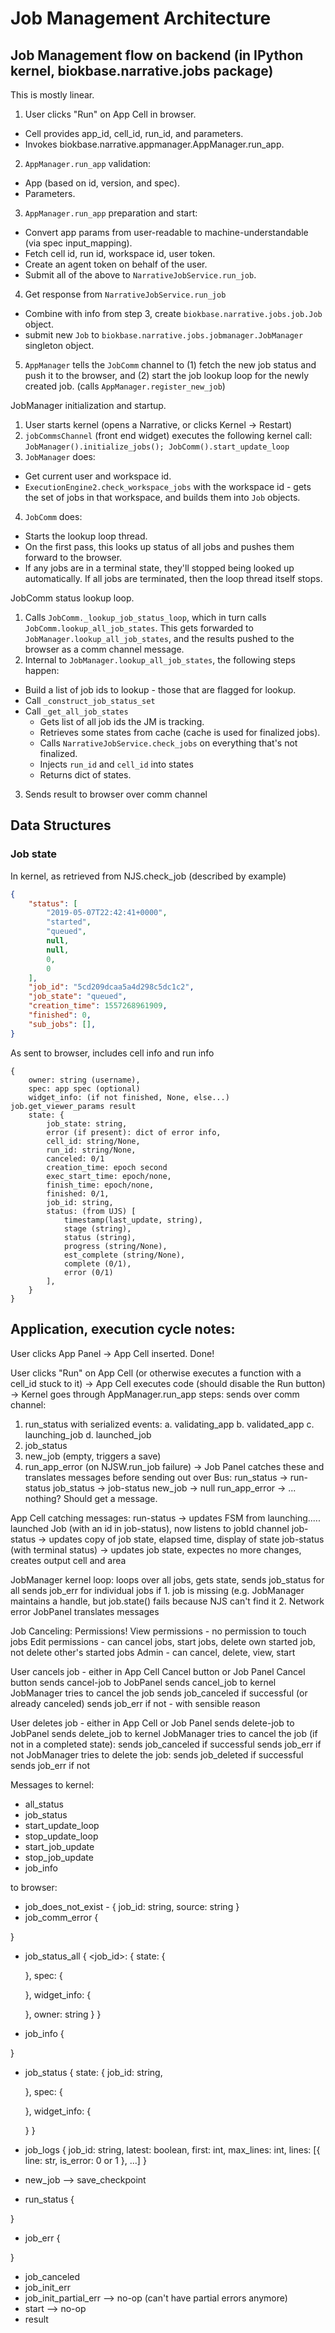 # Job Management Architecture

## Job Management flow on backend (in IPython kernel, biokbase.narrative.jobs package)
This is mostly linear.
1. User clicks "Run" on App Cell in browser.
  * Cell provides app_id, cell_id, run_id, and parameters.
  * Invokes biokbase.narrative.appmanager.AppManager.run_app.
2. `AppManager.run_app` validation:
  * App (based on id, version, and spec).
  * Parameters.
3. `AppManager.run_app` preparation and start:
  * Convert app params from user-readable to machine-understandable (via spec input_mapping).
  * Fetch cell id, run id, workspace id, user token.
  * Create an agent token on behalf of the user.
  * Submit all of the above to `NarrativeJobService.run_job`.
4. Get response from `NarrativeJobService.run_job`
  * Combine with info from step 3, create `biokbase.narrative.jobs.job.Job` object.
  * submit new `Job` to `biokbase.narrative.jobs.jobmanager.JobManager` singleton object.
5. `AppManager` tells the `JobComm` channel to (1) fetch the new job status and push it to the browser, and (2) start the job lookup loop for the newly created job. (calls `AppManager.register_new_job`)

JobManager initialization and startup.
1. User starts kernel (opens a Narrative, or clicks Kernel -> Restart)
2. `jobCommsChannel` (front end widget) executes the following kernel call: `JobManager().initialize_jobs(); JobComm().start_update_loop`
3. `JobManager` does:
  * Get current user and workspace id.
  * `ExecutionEngine2.check_workspace_jobs` with the workspace id - gets the set of jobs in that workspace, and builds them into `Job` objects.
4. `JobComm` does:
  * Starts the lookup loop thread.
  * On the first pass, this looks up status of all jobs and pushes them forward to the browser.
  * If any jobs are in a terminal state, they'll stopped being looked up automatically. If all jobs are terminated, then the loop thread itself stops.

JobComm status lookup loop.
1. Calls `JobComm._lookup_job_status_loop`, which in turn calls `JobComm.lookup_all_job_states`. This gets forwarded to `JobManager.lookup_all_job_states`, and the results pushed to the browser as a comm channel message.
2. Internal to `JobManager.lookup_all_job_states`, the following steps happen:
  * Build a list of job ids to lookup - those that are flagged for lookup.
  * Call `_construct_job_status_set`
  * Call `_get_all_job_states`
    * Gets list of all job ids the JM is tracking.
    * Retrieves some states from cache (cache is used for finalized jobs).
    * Calls `NarrativeJobService.check_jobs` on everything that's not finalized.
    * Injects `run_id` and `cell_id` into states
    * Returns dict of states.
3. Sends result to browser over comm channel


## Data Structures
### Job state
In kernel, as retrieved from NJS.check_job
(described by example)
```json
{
    "status": [
        "2019-05-07T22:42:41+0000", 
        "started", 
        "queued", 
        null, 
        null, 
        0, 
        0
    ], 
    "job_id": "5cd209dcaa5a4d298c5dc1c2", 
    "job_state": "queued", 
    "creation_time": 1557268961909, 
    "finished": 0, 
    "sub_jobs": [], 
}
```

As sent to browser, includes cell info and run info
```
{
    owner: string (username),
    spec: app spec (optional)
    widget_info: (if not finished, None, else...) job.get_viewer_params result
    state: {
        job_state: string,
        error (if present): dict of error info,
        cell_id: string/None,
        run_id: string/None,
        canceled: 0/1
        creation_time: epoch second
        exec_start_time: epoch/none,
        finish_time: epoch/none,
        finished: 0/1,
        job_id: string,
        status: (from UJS) [
            timestamp(last_update, string),
            stage (string),
            status (string),
            progress (string/None),
            est_complete (string/None),
            complete (0/1),
            error (0/1)
        ],
    }
}
```


## Application, execution cycle notes:

User clicks App Panel -> App Cell inserted. Done!

User clicks "Run" on App Cell (or otherwise executes a function with a cell_id stuck to it) ->
App Cell executes code (should disable the Run button) ->
Kernel goes through AppManager.run_app steps:
  sends over comm channel:
  1. run_status with serialized events:
    a. validating_app
    b. validated_app
    c. launching_job
    d. launched_job
  2. job_status
  3. new_job (empty, triggers a save)
  4. run_app_error (on NJSW.run_job failure)
->
Job Panel catches these and translates messages before sending out over Bus:
  run_status -> run-status
  job_status -> job-status
  new_job -> null
  run_app_error -> ... nothing? Should get a message.

App Cell catching messages:
run-status -> updates FSM from launching..... launched Job (with an id in job-status), now listens to jobId channel
job-status -> updates copy of job state, elapsed time, display of state
job-status (with terminal status) -> updates job state, expectes no more changes, creates output cell and area

JobManager kernel loop:
  loops over all jobs, gets state, sends job_status for all
  sends job_err for individual jobs if 
    1. job is missing (e.g. JobManager maintains a handle, but job.state() fails because NJS can't find it
    2. Network error
  JobPanel translates messages

Job Canceling:
Permissions!
  View permissions - no permission to touch jobs
  Edit permissions - can cancel jobs, start jobs, delete own started job, not delete other's started jobs
  Admin - can cancel, delete, view, start

User cancels job - either in App Cell Cancel button or Job Panel Cancel button
  sends cancel-job to JobPanel
  sends cancel_job to kernel
  JobManager tries to cancel the job
    sends job_canceled if successful (or already canceled)
    sends job_err if not - with sensible reason

User deletes job - either in App Cell or Job Panel
  sends delete-job to JobPanel
  sends delete_job to kernel
  JobManager tries to cancel the job (if not in a completed state):
    sends job_canceled if successful
    sends job_err if not
  JobManager tries to delete the job:
    sends job_deleted if successful
    sends job_err if not


Messages
to kernel:
* all_status
* job_status
* start_update_loop
* stop_update_loop
* start_job_update
* stop_job_update
* job_info

to browser:
* job_does_not_exist - 
{
  job_id: string,
  source: string
}
* job_comm_error 
{

}
* job_status_all
{
  <job_id>: {
    state: {

    },
    spec: {

    },
    widget_info: {

    },
    owner: string
  }
}
* job_info
{

}
* job_status
{
  state: {
    job_id: string,

  },
  spec: {

  },
  widget_info: {

  }
}
* job_logs
{
  job_id: string,
  latest: boolean,
  first: int,
  max_lines: int,
  lines: [{
    line: str,
    is_error: 0 or 1
  }, ...]
}


* new_job --> save_checkpoint
* run_status
{

}
* job_err
{

}
* job_canceled
* job_init_err
* job_init_partial_err --> no-op (can't have partial errors anymore)
* start --> no-op
* result
